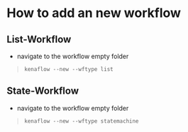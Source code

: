 # How to add an new workflow

## List-Workflow
- navigate to the workflow empty folder
> `kenaflow --new --wftype list`

## State-Workflow
- navigate to the workflow empty folder
> `kenaflow --new --wftype statemachine`

